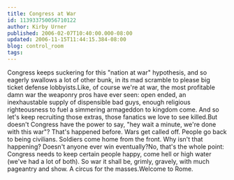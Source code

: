 ```yaml
---
title: Congress at War
id: 113933750056710122
author: Kirby Urner
published: 2006-02-07T10:40:00.000-08:00
updated: 2006-11-15T11:44:15.384-08:00
blog: control_room
tags: 
---
```


Congress keeps suckering for this "nation at war" hypothesis, and so eagerly swallows a lot of other bunk, in its mad scramble to please big ticket defense lobbyists.Like, of course we're at war, the most profitable damn war the weaponry pros have ever seen:  open ended, an inexhaustable supply of dispensible bad guys, enough religious righteousness to fuel a simmering armageddon to kingdom come.  And so let's keep recruiting those extras, those fanatics we love to see killed.But doesn't Congress have the power to say, "hey wait a minute, we're done with this war"?  That's happened before.  Wars get called off.  People go back to being civilians.  Soldiers come home from the front.  Why isn't that happening?  Doesn't anyone ever win eventually?No, that's the whole point:  Congress needs to keep certain people happy, come hell or high water (we've had a lot of both).  So war it shall be, grimly, gravely, with much pageantry and show.  A circus for the masses.Welcome to Rome.
